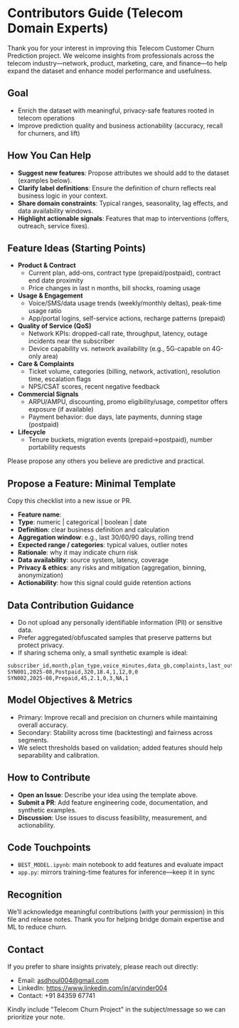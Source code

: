 # Contributors Guide (Telecom Domain Experts)

Thank you for your interest in improving this Telecom Customer Churn Prediction project. We welcome insights from professionals across the telecom industry—network, product, marketing, care, and finance—to help expand the dataset and enhance model performance and usefulness.

## Goal

- Enrich the dataset with meaningful, privacy-safe features rooted in telecom operations
- Improve prediction quality and business actionability (accuracy, recall for churners, and lift)

## How You Can Help

- **Suggest new features**: Propose attributes we should add to the dataset (examples below).
- **Clarify label definitions**: Ensure the definition of churn reflects real business logic in your context.
- **Share domain constraints**: Typical ranges, seasonality, lag effects, and data availability windows.
- **Highlight actionable signals**: Features that map to interventions (offers, outreach, service fixes).

## Feature Ideas (Starting Points)

- **Product & Contract**
  - Current plan, add-ons, contract type (prepaid/postpaid), contract end date proximity
  - Price changes in last n months, bill shocks, roaming usage
- **Usage & Engagement**
  - Voice/SMS/data usage trends (weekly/monthly deltas), peak-time usage ratio
  - App/portal logins, self-service actions, recharge patterns (prepaid)
- **Quality of Service (QoS)**
  - Network KPIs: dropped-call rate, throughput, latency, outage incidents near the subscriber
  - Device capability vs. network availability (e.g., 5G-capable on 4G-only area)
- **Care & Complaints**
  - Ticket volume, categories (billing, network, activation), resolution time, escalation flags
  - NPS/CSAT scores, recent negative feedback
- **Commercial Signals**
  - ARPU/AMPU, discounting, promo eligibility/usage, competitor offers exposure (if available)
  - Payment behavior: due days, late payments, dunning stage (postpaid)
- **Lifecycle**
  - Tenure buckets, migration events (prepaid→postpaid), number portability requests

Please propose any others you believe are predictive and practical.

## Propose a Feature: Minimal Template

Copy this checklist into a new issue or PR.

- **Feature name**: 
- **Type**: numeric | categorical | boolean | date
- **Definition**: clear business definition and calculation
- **Aggregation window**: e.g., last 30/60/90 days, rolling trend
- **Expected range / categories**: typical values, outlier notes
- **Rationale**: why it may indicate churn risk
- **Data availability**: source system, latency, coverage
- **Privacy & ethics**: any risks and mitigation (aggregation, binning, anonymization)
- **Actionability**: how this signal could guide retention actions

## Data Contribution Guidance

- Do not upload any personally identifiable information (PII) or sensitive data.
- Prefer aggregated/obfuscated samples that preserve patterns but protect privacy.
- If sharing schema only, a small synthetic example is ideal:

```csv
subscriber_id,month,plan_type,voice_minutes,data_gb,complaints,last_outage_days,late_payments_90d,churn
SYN001,2025-08,Postpaid,320,18.4,1,12,0,0
SYN002,2025-08,Prepaid,45,2.1,0,3,NA,1
```

## Model Objectives & Metrics

- Primary: Improve recall and precision on churners while maintaining overall accuracy.
- Secondary: Stability across time (backtesting) and fairness across segments.
- We select thresholds based on validation; added features should help separability and calibration.

## How to Contribute

- **Open an Issue**: Describe your idea using the template above.
- **Submit a PR**: Add feature engineering code, documentation, and synthetic examples.
- **Discussion**: Use issues to discuss feasibility, measurement, and actionability.

## Code Touchpoints

- `BEST_MODEL.ipynb`: main notebook to add features and evaluate impact
- `app.py`: mirrors training-time features for inference—keep it in sync

## Recognition

We’ll acknowledge meaningful contributions (with your permission) in this file and release notes. Thank you for helping bridge domain expertise and ML to reduce churn.

## Contact

If you prefer to share insights privately, please reach out directly:

- Email: <asdhoul004@gmail.com>
- LinkedIn: <https://www.linkedin.com/in/arvinder004>
- Contact: +91 84359 67741

Kindly include "Telecom Churn Project" in the subject/message so we can prioritize your note.


